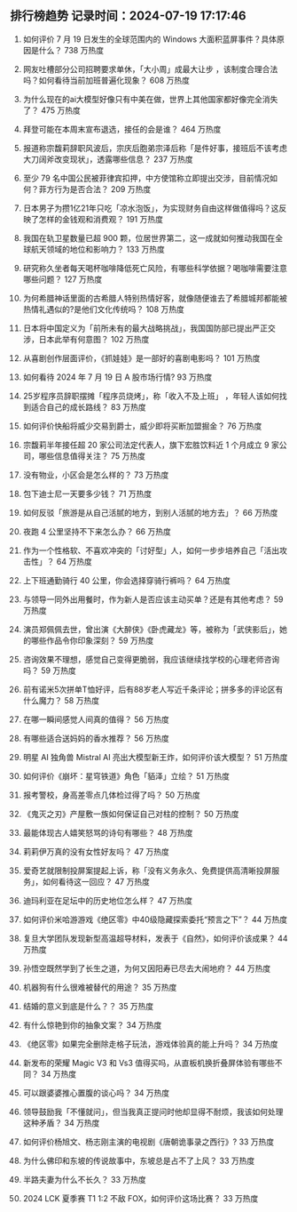 
## 排行榜趋势 记录时间：2024-07-19 17:17:46
  
  1. 如何评价 7 月 19 日发生的全球范围内的 Windows 大面积蓝屏事件？具体原因是什么？ 738 万热度
    
  2. 网友吐槽部分公司招聘要求单休，「大小周」成最大让步 ，该制度合理合法吗？如何看待当前加班普遍化现象？ 608 万热度
    
  3. 为什么现在的ai大模型好像只有中美在做，世界上其他国家都好像完全消失了？ 475 万热度
    
  4. 拜登可能在本周末宣布退选，接任的会是谁？ 464 万热度
    
  5. 报道称宗馥莉辞职风波后，宗庆后胞弟宗泽后称「是件好事，接班后不该考虑大刀阔斧改变现状」，透露哪些信息？ 237 万热度
    
  6. 至少 79 名中国公民被菲律宾扣押，中方使馆称立即提出交涉，目前情况如何？菲方行为是否合法？ 209 万热度
    
  7. 日本男子为攒1亿21年只吃「凉水泡饭」，为实现财务自由这样做值得吗？这反映了怎样的金钱观和消费观？ 191 万热度
    
  8. 我国在轨卫星数量已超 900 颗，位居世界第二，这一成就如何推动我国在全球航天领域的地位和影响力？ 133 万热度
    
  9. 研究称久坐者每天喝杯咖啡降低死亡风险，有哪些科学依据？喝咖啡需要注意哪些问题？ 127 万热度
    
  10. 为何希腊神话里面的古希腊人特别热情好客，就像随便谁去了希腊城邦都能被热情礼遇似的?是他们文化传统吗？ 108 万热度
    
  11. 日本将中国定义为「前所未有的最大战略挑战」，我国国防部已提出严正交涉，日本此举有何意图？ 102 万热度
    
  12. 从喜剧创作层面评价，《抓娃娃》是一部好的喜剧电影吗？ 101 万热度
    
  13. 如何看待 2024 年 7 月 19 日 A 股市场行情? 93 万热度
    
  14. 25岁程序员辞职摆摊「程序员烧烤」，称「收入不及上班」 ，年轻人该如何找到适合自己的成长路线？ 83 万热度
    
  15. 如何评价快船将威少交易到爵士，威少即将买断加盟掘金？ 76 万热度
    
  16. 宗馥莉半年接任超 20 家公司法定代表人，旗下宏胜饮料近 1 个月成立 9 家公司，哪些信息值得关注？ 75 万热度
    
  17. 没有物业，小区会是怎么样的？ 73 万热度
    
  18. 包下迪士尼一天要多少钱？ 71 万热度
    
  19. 如何反驳「旅游是从自己活腻的地方，到别人活腻的地方去」？ 66 万热度
    
  20. 夜跑 4 公里坚持不下来怎么办？ 66 万热度
    
  21. 作为一个性格软、不喜欢冲突的「讨好型」人，如何一步步培养自己「活出攻击性」？ 64 万热度
    
  22. 上下班通勤骑行 40 公里，你会选择穿骑行裤吗？ 64 万热度
    
  23. 与领导一同外出用餐时，作为新人是否应该主动买单？还是有其他考虑？ 59 万热度
    
  24. 演员郑佩佩去世，曾出演《大醉侠》《卧虎藏龙》等，被称为「武侠影后」，她的哪些作品令你印象深刻？ 59 万热度
    
  25. 咨询效果不理想，感觉自己变得更脆弱，我应该继续找学校的心理老师咨询吗？ 59 万热度
    
  26. 前有诺米5次拼单T恤好评，后有88岁老人写近千条评论；拼多多的评论区有什么魔力？ 58 万热度
    
  27. 在哪一瞬间感觉人间真的值得？ 56 万热度
    
  28. 有哪些适合送妈妈的香水推荐？ 56 万热度
    
  29. 明星 AI 独角兽 Mistral AI 亮出大模型新王炸，如何评价该大模型？ 51 万热度
    
  30. 如何评价《崩坏：星穹铁道》角色「貊泽」立绘？ 51 万热度
    
  31. 报考警校，身高差零点几体检过得了吗？ 50 万热度
    
  32. 《鬼灭之刃》产屋敷一族如何保证自己对柱的控制？ 50 万热度
    
  33. 最能体现古人嬉笑怒骂的诗句有哪些？ 48 万热度
    
  34. 莉莉伊万真的没有女性好友吗？ 47 万热度
    
  35. 爱奇艺就限制投屏案提起上诉，称「没有义务永久、免费提供高清晰投屏服务」，如何看待这一回应？ 47 万热度
    
  36. 迪玛利亚在足坛中的历史地位怎么样？ 47 万热度
    
  37. 如何评价米哈游游戏《绝区零》中40级隐藏探索委托“预言之下”？ 44 万热度
    
  38. 复旦大学团队发现新型高温超导材料，发表于《自然》，如何评价该成果？ 44 万热度
    
  39. 孙悟空既然学到了长生之道，为何又因阳寿已尽去大闹地府？ 44 万热度
    
  40. 机器狗有什么很难被替代的用途？ 35 万热度
    
  41. 结婚的意义到底是什么？？ 35 万热度
    
  42. 有什么惊艳到你的抽象文案？ 34 万热度
    
  43. 《绝区零》如果完全删除走格子玩法，游戏体验真的能上升吗？ 34 万热度
    
  44. 新发布的荣耀 Magic V3 和 Vs3 值得买吗，从直板机换折叠屏体验有哪些不同？ 34 万热度
    
  45. 可以跟婆婆推心置腹的谈心吗？ 34 万热度
    
  46. 领导鼓励我「不懂就问」，但当我真正提问时他却显得不耐烦，我该如何处理这种矛盾？ 34 万热度
    
  47. 如何评价杨旭文、杨志刚主演的电视剧《唐朝诡事录之西行》? 33 万热度
    
  48. 为什么佛印和东坡的传说故事中，东坡总是占不了上风？ 33 万热度
    
  49. 半路夫妻为什么不长久？ 33 万热度
    
  50. 2024 LCK 夏季赛 T1 1:2 不敌 FOX，如何评价这场比赛？ 33 万热度
    